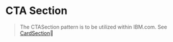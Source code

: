 # CTA Section

> The CTASection pattern is to be utilized within IBM.com. See
> [CardSection](https://github.com/mkothur/ibm-dotcom-library/blob/master/packages/react/src/patterns/sections/CTASection/README.md)👀
